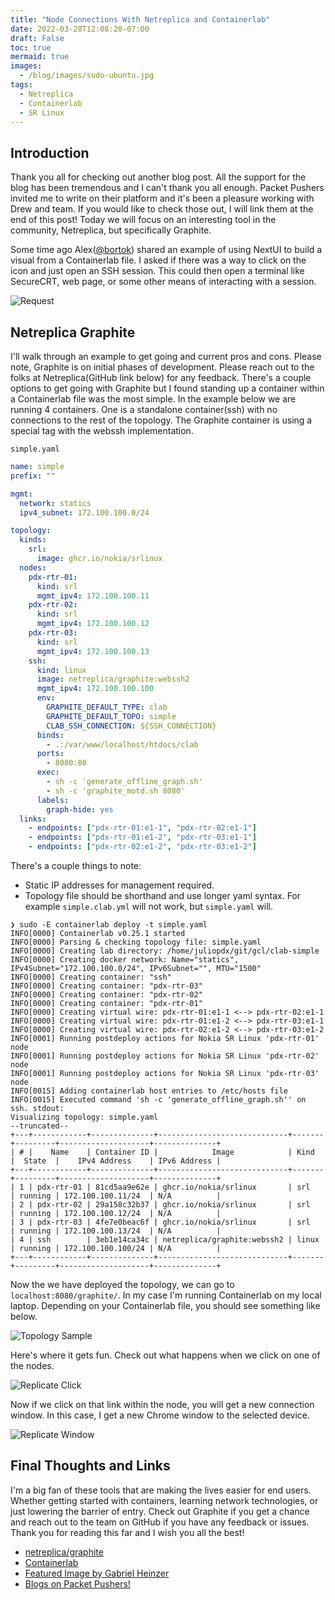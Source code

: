```yaml
---
title: "Node Connections With Netreplica and Containerlab"
date: 2022-03-28T12:08:20-07:00
draft: False
toc: true
mermaid: true
images:
  - /blog/images/sudo-ubuntu.jpg
tags:
  - Netreplica
  - Containerlab
  - SR Linux
---
```


## Introduction

Thank you all for checking out another blog post. All the support for the blog has been tremendous and I can't thank you all enough. Packet Pushers invited me to write on their platform and it's been a pleasure working with Drew and team. If you would like to check those out, I will link them at the end of this post! Today we will focus on an interesting tool in the community, Netreplica, but specifically Graphite.

Some time ago Alex([@bortok](https://twitter.com/Bortok)) shared an example of using NextUI to build a visual from a Containerlab file. I asked if there was a way to click on the icon and just open an SSH session. This could then open a terminal like SecureCRT, web page, or some other means of interacting with a session.

![Request](/blog/images/request-ssh.png)

## Netreplica Graphite

I'll walk through an example to get going and current pros and cons. Please note, Graphite is on initial phases of development. Please reach out to the folks at Netreplica(GitHub link below) for any feedback. There's a couple options to get going with Graphite but I found standing up a container within a Containerlab file was the most simple. In the example below we are running 4 containers. One is a standalone container(ssh) with no connections to the rest of the topology. The Graphite container is using a special tag with the webssh implementation.

`simple.yaml`

```yml
name: simple
prefix: ""

mgmt:
  network: statics
  ipv4_subnet: 172.100.100.0/24

topology:
  kinds:
    srl:
      image: ghcr.io/nokia/srlinux
  nodes:
    pdx-rtr-01:
      kind: srl
      mgmt_ipv4: 172.100.100.11
    pdx-rtr-02:
      kind: srl
      mgmt_ipv4: 172.100.100.12
    pdx-rtr-03:
      kind: srl
      mgmt_ipv4: 172.100.100.13
    ssh:
      kind: linux
      image: netreplica/graphite:webssh2
      mgmt_ipv4: 172.100.100.100
      env:
        GRAPHITE_DEFAULT_TYPE: clab
        GRAPHITE_DEFAULT_TOPO: simple
        CLAB_SSH_CONNECTION: ${SSH_CONNECTION}
      binds:
        - .:/var/www/localhost/htdocs/clab
      ports:
        - 8080:80
      exec:
        - sh -c 'generate_offline_graph.sh'
        - sh -c 'graphite_motd.sh 8080'
      labels:
        graph-hide: yes
  links:
    - endpoints: ["pdx-rtr-01:e1-1", "pdx-rtr-02:e1-1"]
    - endpoints: ["pdx-rtr-01:e1-2", "pdx-rtr-03:e1-1"]
    - endpoints: ["pdx-rtr-02:e1-2", "pdx-rtr-03:e1-2"]

```

There's a couple things to note:

- Static IP addresses for management required.
- Topology file should be shorthand and use longer yaml syntax. For example `simple.clab.yml` will not work, but `simple.yaml` will.

```shell
❯ sudo -E containerlab deploy -t simple.yaml
INFO[0000] Containerlab v0.25.1 started
INFO[0000] Parsing & checking topology file: simple.yaml
INFO[0000] Creating lab directory: /home/juliopdx/git/gcl/clab-simple
INFO[0000] Creating docker network: Name="statics", IPv4Subnet="172.100.100.0/24", IPv6Subnet="", MTU="1500"
INFO[0000] Creating container: "ssh"
INFO[0000] Creating container: "pdx-rtr-03"
INFO[0000] Creating container: "pdx-rtr-02"
INFO[0000] Creating container: "pdx-rtr-01"
INFO[0000] Creating virtual wire: pdx-rtr-01:e1-1 <--> pdx-rtr-02:e1-1
INFO[0000] Creating virtual wire: pdx-rtr-01:e1-2 <--> pdx-rtr-03:e1-1
INFO[0000] Creating virtual wire: pdx-rtr-02:e1-2 <--> pdx-rtr-03:e1-2
INFO[0001] Running postdeploy actions for Nokia SR Linux 'pdx-rtr-01' node
INFO[0001] Running postdeploy actions for Nokia SR Linux 'pdx-rtr-02' node
INFO[0001] Running postdeploy actions for Nokia SR Linux 'pdx-rtr-03' node
INFO[0015] Adding containerlab host entries to /etc/hosts file
INFO[0015] Executed command 'sh -c 'generate_offline_graph.sh'' on ssh. stdout:
Visualizing topology: simple.yaml
--truncated--
+---+------------+--------------+-----------------------------+-------+---------+--------------------+--------------+
| # |    Name    | Container ID |            Image            | Kind  |  State  |    IPv4 Address    | IPv6 Address |
+---+------------+--------------+-----------------------------+-------+---------+--------------------+--------------+
| 1 | pdx-rtr-01 | 81cd5aa9e62e | ghcr.io/nokia/srlinux       | srl   | running | 172.100.100.11/24  | N/A          |
| 2 | pdx-rtr-02 | 29a158c32b37 | ghcr.io/nokia/srlinux       | srl   | running | 172.100.100.12/24  | N/A          |
| 3 | pdx-rtr-03 | 4fe7e0beac6f | ghcr.io/nokia/srlinux       | srl   | running | 172.100.100.13/24  | N/A          |
| 4 | ssh        | 3eb1e14ca34c | netreplica/graphite:webssh2 | linux | running | 172.100.100.100/24 | N/A          |
+---+------------+--------------+-----------------------------+-------+---------+--------------------+--------------+
```

Now the we have deployed the topology, we can go to `localhost:8080/graphite/`. In my case I'm running Containerlab on my local laptop. Depending on your Containerlab file, you should see something like below.

![Topology Sample](/blog/images/replicate-demo.png)

Here's where it gets fun. Check out what happens when we click on one of the nodes.

![Replicate Click](/blog/images/replicate-click.png)

Now if we click on that link within the node, you will get a new connection window. In this case, I get a new Chrome window to the selected device.

![Replicate Window](/blog/images/replicate-window.png)

## Final Thoughts and Links

I'm a big fan of these tools that are making the lives easier for end users. Whether getting started with containers, learning network technologies, or just lowering the barrier of entry. Check out Graphite if you get a chance and reach out to the team on GitHub if you have any feedback or issues. Thank you for reading this far and I wish you all the best!

- [netreplica/graphite](https://github.com/netreplica/graphite)
- [Containerlab](https://containerlab.dev/)
- [Featured Image by Gabriel Heinzer](https://unsplash.com/photos/4Mw7nkQDByk)
- [Blogs on Packet Pushers!](https://packetpushers.net/author/julio-perez/)
